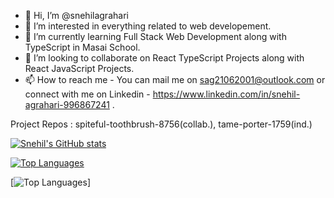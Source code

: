 - 👋 Hi, I’m @snehilagrahari
- 👀 I’m interested in everything related to web developement.
- 🌱 I’m currently learning Full Stack Web Development <MERN> along with TypeScript in Masai School.
- 💞️ I’m looking to collaborate on React TypeScript Projects along with React JavaScript Projects.
- 📫 How to reach me - You can mail me on sag21062001@outlook.com or connect with me on Linkedin - https://www.linkedin.com/in/snehil-agrahari-996867241 .

Project Repos : spiteful-toothbrush-8756(collab.), tame-porter-1759(ind.)
  
  
[![Snehil's GitHub stats](https://github-readme-stats.vercel.app/api?username=snehilagrahari)](https://github.com/snehilagrahari/github-readme-stats)
  
  
[![Top Languages](https://github-readme-stats.vercel.app/api/top-langs/?username=snehilagrahari)](https://github.com/snehilagrahari/github-readme-stats)

[![Top Languages](https://github-readme-streak-stats.herokuapp.com/?username=snehilagrahari)]


<!---
snehilagrahari/snehilagrahari is a ✨ special ✨ repository because its `README.md` (this file) appears on your GitHub profile.
You can click the Preview link to take a look at your changes.
--->

